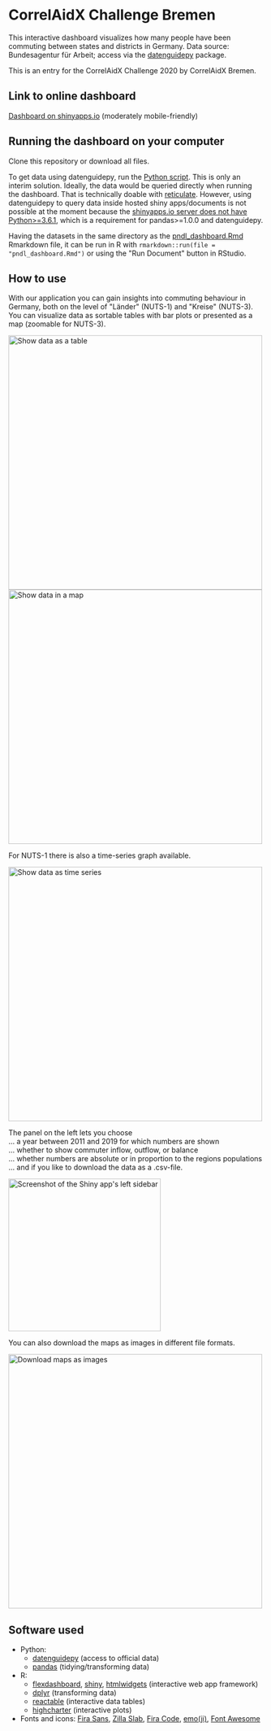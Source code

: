 # CorrelAidX Challenge Bremen

This interactive dashboard visualizes how many people have been commuting between states and districts in Germany. Data source: Bundesagentur für Arbeit; access via the [datenguidepy](https://github.com/CorrelAid/datenguide-python) package.

This is an entry for the CorrelAidX Challenge 2020 by CorrelAidX Bremen.


## Link to online dashboard

[Dashboard on shinyapps.io](https://long39ng.shinyapps.io/pendlerstat_de/) (moderately mobile-friendly)

## Running the dashboard on your computer

Clone this repository or download all files.

To get data using datenguidepy, run the [Python script](https://github.com/CorrelAid/correlaidx-challenge-bremen/blob/master/scripts/get_data.py). This is only an interim solution. Ideally, the data would be queried directly when running the dashboard. That is technically doable with [reticulate](https://rstudio.github.io/reticulate/). However, using datenguidepy to query data inside hosted shiny apps/documents is not possible at the moment because the [shinyapps.io server does not have Python>=3.6.1](https://docs.rstudio.com/shinyapps.io/appendix.html#default-system-packages), which is a requirement for pandas>=1.0.0 and datenguidepy.

Having the datasets in the same directory as the [pndl_dashboard.Rmd](https://github.com/CorrelAid/correlaidx-challenge-bremen/blob/master/pndl_dashboard.Rmd) Rmarkdown file, it can be run in R with `rmarkdown::run(file = "pndl_dashboard.Rmd")` or using the "Run Document" button in RStudio.

## How to use

With our application you can gain insights into commuting behaviour in Germany, both on the level of "Länder" (NUTS-1) and "Kreise" (NUTS-3). You can visualize data as sortable tables with bar plots or presented as a map (zoomable for NUTS-3).  

<img alt="Show data as a table" src="./screenshots/datenguide_n1tab.png" width="500"> 
<img alt="Show data in a map" src="screenshots/datenguide_n1map.png" width="500">

For NUTS-1 there is also a time-series graph available.  

<img alt="Show data as time series" src="screenshots/datenguide_n1time.png" width="500">

The panel on the left lets you choose  
… a year between 2011 and 2019 for which numbers are shown  
… whether to show commuter inflow, outflow, or balance  
… whether numbers are absolute or in proportion to the regions populations  
… and if you like to download the data as a .csv-file.  

<img alt="Screenshot of the Shiny app's left sidebar" src="./screenshots/datenguide_leftpanel.png" width="300">  

You can also download the maps as images in different file formats.

<img alt="Download maps as images" src="./screenshots/datenguide_n3mapexportpng.png" width="500">

## Software used

- Python:
  - [datenguidepy](https://datenguidepy.readthedocs.io/en/latest/) (access to official data)
  - [pandas](https://pandas.pydata.org/) (tidying/transforming data)
- R:
  - [flexdashboard](https://rmarkdown.rstudio.com/flexdashboard/), [shiny](https://shiny.rstudio.com/), [htmlwidgets](https://www.htmlwidgets.org/) (interactive web app framework)
  - [dplyr](https://dplyr.tidyverse.org/) (transforming data)
  - [reactable](https://glin.github.io/reactable/) (interactive data tables)
  - [highcharter](https://jkunst.com/highcharter/) (interactive plots)
- Fonts and icons: [Fira Sans](https://github.com/mozilla/Fira), [Zilla Slab](https://github.com/mozilla/zilla-slab), [Fira Code](https://github.com/tonsky/FiraCode), [emo(ji)](https://github.com/hadley/emo/), [Font Awesome](https://fontawesome.com/)
